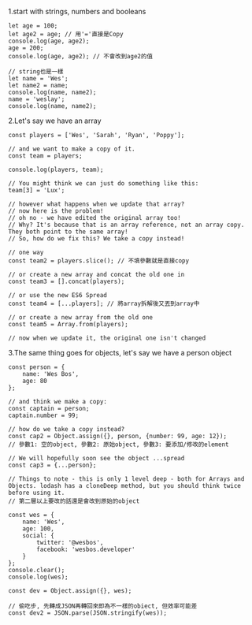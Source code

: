 1.start with strings, numbers and booleans

    let age = 100;
    let age2 = age; // 用'='直接是Copy
    console.log(age, age2);
    age = 200;
    console.log(age, age2); // 不會改到age2的值

    // string也是一樣
    let name = 'Wes';
    let name2 = name;
    console.log(name, name2);
    name = 'weslay';
    console.log(name, name2);

2.Let's say we have an array

    const players = ['Wes', 'Sarah', 'Ryan', 'Poppy'];

    // and we want to make a copy of it.
    const team = players;

    console.log(players, team);

    // You might think we can just do something like this:
    team[3] = 'Lux';

    // however what happens when we update that array?
    // now here is the problem!
    // oh no - we have edited the original array too!
    // Why? It's because that is an array reference, not an array copy. They both point to the same array!
    // So, how do we fix this? We take a copy instead!

    // one way
    const team2 = players.slice(); // 不填參數就是直接copy

    // or create a new array and concat the old one in
    const team3 = [].concat(players);

    // or use the new ES6 Spread
    const team4 = [...players]; // 將array拆解後又丟到array中

    // or create a new array from the old one
    const team5 = Array.from(players);

    // now when we update it, the original one isn't changed

3.The same thing goes for objects, let's say we have a person object

    const person = {
        name: 'Wes Bos',
        age: 80
    };

    // and think we make a copy:
    const captain = person;
    captain.number = 99;

    // how do we take a copy instead?
    const cap2 = Object.assign({}, person, {number: 99, age: 12});
    // 參數1: 空的object, 參數2: 原始object, 參數3: 要添加/修改的element

    // We will hopefully soon see the object ...spread
    const cap3 = {...person};

    // Things to note - this is only 1 level deep - both for Arrays and Objects. lodash has a cloneDeep method, but you should think twice before using it.
    // 第二層以上要改的話還是會改到原始的object

    const wes = {
        name: 'Wes',
        age: 100,
        social: {
            twitter: '@wesbos',
            facebook: 'wesbos.developer'
        }
    };
    console.clear();
    console.log(wes);

    const dev = Object.assign({}, wes);

    // 偷吃步, 先轉成JSON再轉回來即為不一樣的obiect, 但效率可能差
    const dev2 = JSON.parse(JSON.stringify(wes));